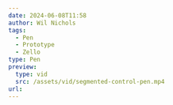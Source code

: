 ```yaml
---
date: 2024-06-08T11:58
author: Wil Nichols
tags:
  - Pen
  - Prototype
  - Zello
type: Pen
preview: 
  type: vid
  src: /assets/vid/segmented-control-pen.mp4
url: 
---
```

